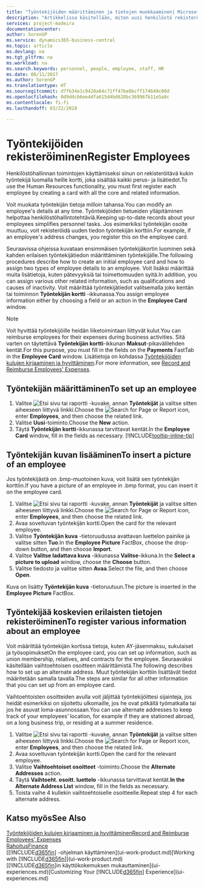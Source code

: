 ```yaml
---
title: "Työntekijöiden määrittäminen ja tietojen muokkaaminen| Microsoft Docs"
description: "Artikkelissa käsitellään, miten uusi henkilöstö rekisteröidään tai nykyisen henkilökunnan tietoja muokataan."
services: project-madeira
documentationcenter: 
author: SorenGP
ms.service: dynamics365-business-central
ms.topic: article
ms.devlang: na
ms.tgt_pltfrm: na
ms.workload: na
ms.search.keywords: personnel, people, employee, staff, HR
ms.date: 08/11/2017
ms.author: SorenGP
ms.translationtype: HT
ms.sourcegitcommit: d7fb34e1c9428a64c71ff47be8bcff174649c00d
ms.openlocfilehash: 0d9ddcb6ee4dfa615d4bd628bc369967b11e5a8c
ms.contentlocale: fi-fi
ms.lasthandoff: 03/22/2018

---
```

# <a name="register-employees"></a><span data-ttu-id="1345e-103">Työntekijöiden rekisteröiminen</span><span class="sxs-lookup"><span data-stu-id="1345e-103">Register Employees</span></span>
<span data-ttu-id="1345e-104">Henkilöstöhallinnan toimintojen käyttämiseksi sinun on rekisteröitävä kukin työntekijä luomalla heille kortti, joka sisältää kaikki perus- ja lisätiedot.</span><span class="sxs-lookup"><span data-stu-id="1345e-104">To use the Human Resources functionality, you must first register each employee by creating a card with all the core and related information.</span></span>

<span data-ttu-id="1345e-105">Voit muokata työntekijän tietoja milloin tahansa.</span><span class="sxs-lookup"><span data-stu-id="1345e-105">You can modify an employee's details at any time.</span></span> <span data-ttu-id="1345e-106">Työntekijöiden tietueiden ylläpitäminen helpottaa henkilöstöhallintotehtäviä.</span><span class="sxs-lookup"><span data-stu-id="1345e-106">Keeping up-to-date records about your employees simplifies personnel tasks.</span></span> <span data-ttu-id="1345e-107">Jos esimerkiksi työntekijän osoite muuttuu, voit rekisteröidä uuden tiedon työntekijän korttiin.</span><span class="sxs-lookup"><span data-stu-id="1345e-107">For example, if an employee's address changes, you register this on the employee card.</span></span>

<span data-ttu-id="1345e-108">Seuraavissa ohjeissa kuvataan ensimmäisen työntekijäkortin luominen sekä kahden erilaisen työntekijätiedon määrittäminen työntekijälle.</span><span class="sxs-lookup"><span data-stu-id="1345e-108">The following procedures describe how to create an initial employee card and how to assign two types of employee details to an employee.</span></span> <span data-ttu-id="1345e-109">Voit lisäksi määrittää muita lisätietoja, kuten pätevyyksiä tai toimettomuuden syitä.</span><span class="sxs-lookup"><span data-stu-id="1345e-109">In addition, you can assign various other related information, such as qualifications and causes of inactivity.</span></span> <span data-ttu-id="1345e-110">Voit määrittää työntekijätiedot valitsemalla joko kentän tai toiminnon **Työntekijän kortti** -ikkunassa.</span><span class="sxs-lookup"><span data-stu-id="1345e-110">You assign employee information either by choosing a field or an action in the **Employee Card** window.</span></span>

> [!NOTE]  
> <span data-ttu-id="1345e-111">Voit hyvittää työntekijöille heidän liiketoimintaan liittyvät kulut.</span><span class="sxs-lookup"><span data-stu-id="1345e-111">You can reimburse employees for their expenses during business activities.</span></span> <span data-ttu-id="1345e-112">Sitä varten on täytettävä **Työntekijän kortti**-ikkunan **Maksut**-pikavälilehden kentät.</span><span class="sxs-lookup"><span data-stu-id="1345e-112">For this purpose, you must fill in the fields on the **Payments** FastTab in the **Employee Card** window.</span></span> <span data-ttu-id="1345e-113">Lisätietoja on kohdassa [Työntekijöiden kulujen kirjaaminen ja hyvittäminen](finance-how-record-reimburse-employee-expenses.md).</span><span class="sxs-lookup"><span data-stu-id="1345e-113">For more information, see [Record and Reimburse Employees' Expenses](finance-how-record-reimburse-employee-expenses.md).</span></span>

## <a name="to-set-up-an-employee"></a><span data-ttu-id="1345e-114">Työntekijän määrittäminen</span><span class="sxs-lookup"><span data-stu-id="1345e-114">To set up an employee</span></span>
1. <span data-ttu-id="1345e-115">Valitse ![Etsi sivu tai raportti](media/ui-search/search_small.png "Etsi sivu tai raportti -kuvake") -kuvake, annan **Työntekijät** ja valitse sitten aiheeseen liittyvä linkki.</span><span class="sxs-lookup"><span data-stu-id="1345e-115">Choose the ![Search for Page or Report](media/ui-search/search_small.png "Search for Page or Report icon") icon, enter **Employees**, and then choose the related link.</span></span>
2. <span data-ttu-id="1345e-116">Valitse **Uusi**-toiminto.</span><span class="sxs-lookup"><span data-stu-id="1345e-116">Choose the **New** action.</span></span>
3. <span data-ttu-id="1345e-117">Täytä **Työntekijän kortti**-ikkunassa tarvittavat kentät.</span><span class="sxs-lookup"><span data-stu-id="1345e-117">In the **Employee Card** window, fill in the fields as necessary.</span></span> [!INCLUDE[tooltip-inline-tip](includes/tooltip-inline-tip_md.md)]

## <a name="to-insert-a-picture-of-an-employee"></a><span data-ttu-id="1345e-118">Työntekijän kuvan lisääminen</span><span class="sxs-lookup"><span data-stu-id="1345e-118">To insert a picture of an employee</span></span>
<span data-ttu-id="1345e-119">Jos työntekijästä on .bmp-muotoinen kuva, voit lisätä sen työntekijän korttiin.</span><span class="sxs-lookup"><span data-stu-id="1345e-119">If you have a picture of an employee in .bmp format, you can insert it on the employee card.</span></span>

1. <span data-ttu-id="1345e-120">Valitse ![Etsi sivu tai raportti](media/ui-search/search_small.png "Etsi sivu tai raportti -kuvake") -kuvake, annan **Työntekijät** ja valitse sitten aiheeseen liittyvä linkki.</span><span class="sxs-lookup"><span data-stu-id="1345e-120">Choose the ![Search for Page or Report](media/ui-search/search_small.png "Search for Page or Report icon") icon, enter **Employees**, and then choose the related link.</span></span>
2. <span data-ttu-id="1345e-121">Avaa soveltuvan työntekijän kortti.</span><span class="sxs-lookup"><span data-stu-id="1345e-121">Open the card for the relevant employee.</span></span>
3. <span data-ttu-id="1345e-122">Valitse **Työntekijän kuva** -tietoruudussa avattavan luettelon painike ja valitse sitten **Tuo**.</span><span class="sxs-lookup"><span data-stu-id="1345e-122">In the **Employee Picture** FactBox, choose the drop-down button, and then choose **Import**.</span></span>
4. <span data-ttu-id="1345e-123">Valitse **Valitse ladattava kuva** -ikkunassa **Valitse**-ikkuna.</span><span class="sxs-lookup"><span data-stu-id="1345e-123">In the **Select a picture to upload** window, choose the **Choose** button.</span></span>
5. <span data-ttu-id="1345e-124">Valitse tiedosto ja valitse sitten **Avaa**.</span><span class="sxs-lookup"><span data-stu-id="1345e-124">Select the file, and then choose **Open**.</span></span>

<span data-ttu-id="1345e-125">Kuva on lisätty **Työntekijän kuva** -tietoruutuun.</span><span class="sxs-lookup"><span data-stu-id="1345e-125">The picture is inserted in the **Employee Picture** FactBox.</span></span>

## <a name="to-register-various-information-about-an-employee"></a><span data-ttu-id="1345e-126">Työntekijää koskevien erilaisten tietojen rekisteröiminen</span><span class="sxs-lookup"><span data-stu-id="1345e-126">To register various information about an employee</span></span>
<span data-ttu-id="1345e-127">Voit määrittää työntekijän kortissa tietoja, kuten AY-jäsenmaksu, sukulaiset ja työsopimukset</span><span class="sxs-lookup"><span data-stu-id="1345e-127">On the employee card, you can set up information, such as union membership, relatives, and contracts for the employee.</span></span> <span data-ttu-id="1345e-128">Seuraavaksi käsitellään vaihtoehtoisen osoitteen määrittämistä.</span><span class="sxs-lookup"><span data-stu-id="1345e-128">The following describes how to set up an alternate address.</span></span> <span data-ttu-id="1345e-129">Muut työntekijän korttiin lisättävät tiedot määritetään samalla tavalla.</span><span class="sxs-lookup"><span data-stu-id="1345e-129">The steps are similar for all other information that you can set up from an employee card.</span></span>

<span data-ttu-id="1345e-130">Vaihtoehtoisten osoitteiden avulla voit jäljittää työntekijöittesi sijainteja, jos heidät esimerkiksi on sijoitettu ulkomaille, jos he ovat pitkällä työmatkalla tai jos he asuvat loma-asunnossaan.</span><span class="sxs-lookup"><span data-stu-id="1345e-130">You can use alternate addresses to keep track of your employees’ location, for example if they are stationed abroad, on a long business trip, or residing at a summer residence.</span></span>

1. <span data-ttu-id="1345e-131">Valitse ![Etsi sivu tai raportti](media/ui-search/search_small.png "Etsi sivu tai raportti -kuvake") -kuvake, annan **Työntekijät** ja valitse sitten aiheeseen liittyvä linkki.</span><span class="sxs-lookup"><span data-stu-id="1345e-131">Choose the ![Search for Page or Report](media/ui-search/search_small.png "Search for Page or Report icon") icon, enter **Employees**, and then choose the related link.</span></span>
2. <span data-ttu-id="1345e-132">Avaa soveltuvan työntekijän kortti.</span><span class="sxs-lookup"><span data-stu-id="1345e-132">Open the card for the relevant employee.</span></span>
3. <span data-ttu-id="1345e-133">Valitse **Vaihtoehtoiset osoitteet** -toiminto.</span><span class="sxs-lookup"><span data-stu-id="1345e-133">Choose the **Alternate Addresses** action.</span></span>
4. <span data-ttu-id="1345e-134">Täytä **Vaihtoeht. osoitt. luettelo** -ikkunassa tarvittavat kentät.</span><span class="sxs-lookup"><span data-stu-id="1345e-134">**In the Alternate Address List** window, fill in the fields as necessary.</span></span>
5. <span data-ttu-id="1345e-135">Toista vaihe 4 kullekin vaihtoehtoiselle osoitteelle.</span><span class="sxs-lookup"><span data-stu-id="1345e-135">Repeat step 4 for each alternate address.</span></span>

## <a name="see-also"></a><span data-ttu-id="1345e-136">Katso myös</span><span class="sxs-lookup"><span data-stu-id="1345e-136">See Also</span></span>
[<span data-ttu-id="1345e-137">Työntekijöiden kulujen kirjaaminen ja hyvittäminen</span><span class="sxs-lookup"><span data-stu-id="1345e-137">Record and Reimburse Employees' Expenses</span></span>](finance-how-record-reimburse-employee-expenses.md)  
[<span data-ttu-id="1345e-138">Rahoitus</span><span class="sxs-lookup"><span data-stu-id="1345e-138">Finance</span></span>](finance.md)  
<span data-ttu-id="1345e-139">[[!INCLUDE[d365fin](includes/d365fin_md.md)] -ohjelman käyttäminen](ui-work-product.md)</span><span class="sxs-lookup"><span data-stu-id="1345e-139">[Working with [!INCLUDE[d365fin](includes/d365fin_md.md)]](ui-work-product.md)</span></span>  
<span data-ttu-id="1345e-140">[[!INCLUDE[d365fin](includes/d365fin_md.md)]in käyttökokemuksen mukauttaminen](ui-experiences.md)</span><span class="sxs-lookup"><span data-stu-id="1345e-140">[Customizing Your [!INCLUDE[d365fin](includes/d365fin_md.md)] Experience](ui-experiences.md)</span></span>

